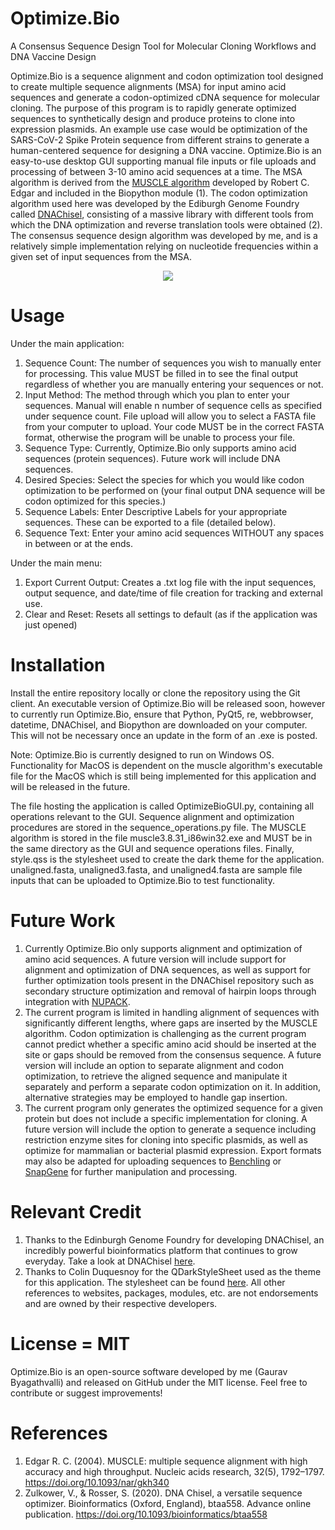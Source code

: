 # Optimize.Bio
A Consensus Sequence Design Tool for Molecular Cloning Workflows and DNA Vaccine Design

Optimize.Bio is a sequence alignment and codon optimization tool designed to create multiple sequence alignments (MSA) for input amino acid sequences and generate a codon-optimized cDNA sequence for molecular cloning. The purpose of this program is to rapidly generate optimized sequences to synthetically design and produce proteins to clone into expression plasmids. An example use case would be optimization of the SARS-CoV-2 Spike Protein sequence from different strains to generate a human-centered sequence for designing a DNA vaccine. Optimize.Bio is an easy-to-use desktop GUI supporting manual file inputs or file uploads and processing of between 3-10 amino acid sequences at a time. The MSA algorithm is derived from the [MUSCLE algorithm](https://biopython.org/docs/dev/api/Bio.Align.Applications.html) developed by Robert C. Edgar and included in the Biopython module (1). The codon optimization algorithm used here was developed by the Ediburgh Genome Foundry called [DNAChisel](https://github.com/Edinburgh-Genome-Foundry/DnaChisel), consisting of a massive library with different tools from which the DNA optimization and reverse translation tools were obtained (2). The consensus sequence design algorithm was developed by me, and is a relatively simple implementation relying on nucleotide frequencies within a given set of input sequences from the MSA. 

<p align="center">
  <img src="https://i.imgur.com/iXgN8dn.gif" />
</p>

# Usage
Under the main application:
1) Sequence Count: The number of sequences you wish to manually enter for processing. This value MUST be filled in to see the final output regardless of whether you are manually entering your sequences or not.
2) Input Method: The method through which you plan to enter your sequences. Manual will enable n number of sequence cells as specified under sequence count. File upload will allow you to select a FASTA file from your computer to upload. Your code MUST be in the correct FASTA format, otherwise the program will be unable to process your file.
3) Sequence Type: Currently, Optimize.Bio only supports amino acid sequences (protein sequences). Future work will include DNA sequences.
4) Desired Species: Select the species for which you would like codon optimization to be performed on (your final output DNA sequence will be codon optimized for this species.)
5) Sequence Labels: Enter Descriptive Labels for your appropriate sequences. These can be exported to a file (detailed below).
6) Sequence Text: Enter your amino acid sequences WITHOUT any spaces in between or at the ends. 

Under the main menu:
1) Export Current Output: Creates a .txt log file with the input sequences, output sequence, and date/time of file creation for tracking and external use.
2) Clear and Reset: Resets all settings to default (as if the application was just opened)

# Installation
Install the entire repository locally or clone the repository using the Git client. An executable version of Optimize.Bio will be released soon, however to currently run Optimize.Bio, ensure that Python, PyQt5, re, webbrowser, datetime, DNAChisel, and Biopython are downloaded on your computer. This will not be necessary once an update in the form of an .exe is posted. 

Note: Optimize.Bio is currently designed to run on Windows OS. Functionality for MacOS is dependent on the muscle algorithm's executable file for the MacOS which is still being implemented for this application and will be released in the future.

The file hosting the application is called OptimizeBioGUI.py, containing all operations relevant to the GUI. Sequence alignment and optimization procedures are stored in the sequence_operations.py file. The MUSCLE algorithm is stored in the file muscle3.8.31_i86win32.exe and MUST be in the same directory as the GUI and sequence operations files. Finally, style.qss is the stylesheet used to create the dark theme for the application. 
unaligned.fasta, unaligned3.fasta, and unaligned4.fasta are sample file inputs that can be uploaded to Optimize.Bio to test functionality.


# Future Work
1) Currently Optimize.Bio only supports alignment and optimization of amino acid sequences. A future version will include support for alignment and optimization of DNA sequences, as well as support for further optimization tools present in the DNAChisel repository such as secondary structure optimization and removal of hairpin loops through integration with [NUPACK](http://www.nupack.org).
2) The current program is limited in handling alignment of sequences with significantly different lengths, where gaps are inserted by the MUSCLE algorithm. Codon optimization is challenging as the current program cannot predict whether a specific amino acid should be inserted at the site or gaps should be removed from the consensus sequence. A future version will include an option to separate alignment and codon optimization, to retrieve the aligned sequence and manipulate it separately and perform a separate codon optimization on it. In addition, alternative strategies may be employed to handle gap insertion.
3) The current program only generates the optimized sequence for a given protein but does not include a specific implementation for cloning. A future version will include the option to generate a sequence including restriction enzyme sites for cloning into specific plasmids, as well as optimize for mammalian or bacterial plasmid expression. Export formats may also be adapted for uploading sequences to [Benchling](https://www.benchling.com) or [SnapGene](https://www.snapgene.com) for further manipulation and processing.

# Relevant Credit
1) Thanks to the Edinburgh Genome Foundry for developing DNAChisel, an incredibly powerful bioinformatics platform that continues to grow everyday. Take a look at DNAChisel [here](https://github.com/Edinburgh-Genome-Foundry/DnaChisel).
2) Thanks to Colin Duquesnoy for the QDarkStyleSheet used as the theme for this application. The stylesheet can be found [here](https://github.com/ColinDuquesnoy/QDarkStyleSheet/blob/master/qdarkstyle/style.qss).
All other references to websites, packages, modules, etc. are not endorsements and are owned by their respective developers.

# License = MIT
Optimize.Bio is an open-source software developed by me (Gaurav Byagathvalli) and released on GitHub under the MIT license. Feel free to contribute or suggest improvements! 

# References 
1) Edgar R. C. (2004). MUSCLE: multiple sequence alignment with high accuracy and high throughput. Nucleic acids research, 32(5), 1792–1797. https://doi.org/10.1093/nar/gkh340
2) Zulkower, V., & Rosser, S. (2020). DNA Chisel, a versatile sequence optimizer. Bioinformatics (Oxford, England), btaa558. Advance online publication. https://doi.org/10.1093/bioinformatics/btaa558

